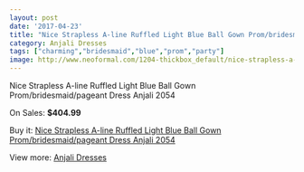 ```yaml
---
layout: post
date: '2017-04-23'
title: "Nice Strapless A-line Ruffled Light Blue Ball Gown Prom/bridesmaid/pageant Dress Anjali 2054"
category: Anjali Dresses
tags: ["charming","bridesmaid","blue","prom","party"]
image: http://www.neoformal.com/1204-thickbox_default/nice-strapless-a-line-ruffled-light-blue-ball-gown-prom-bridesmaid-pageant-dress-anjali-2054.jpg
---
```

Nice Strapless A-line Ruffled Light Blue Ball Gown Prom/bridesmaid/pageant Dress Anjali 2054

On Sales: **$404.99**
<a href="https://www.neoformal.com/en/anjali-dresses/438-nice-strapless-a-line-ruffled-light-blue-ball-gown-prom-bridesmaid-pageant-dress-anjali-2054.html"><amp-img layout="responsive" width="600" height="600" src="//www.neoformal.com/1204-thickbox_default/nice-strapless-a-line-ruffled-light-blue-ball-gown-prom-bridesmaid-pageant-dress-anjali-2054.jpg" alt="Nice Strapless A-line Ruffled Light Blue Ball Gown Prom/bridesmaid/pageant Dress Anjali 2054 0" /></a>
<a href="https://www.neoformal.com/en/anjali-dresses/438-nice-strapless-a-line-ruffled-light-blue-ball-gown-prom-bridesmaid-pageant-dress-anjali-2054.html"><amp-img layout="responsive" width="600" height="600" src="//www.neoformal.com/1205-thickbox_default/nice-strapless-a-line-ruffled-light-blue-ball-gown-prom-bridesmaid-pageant-dress-anjali-2054.jpg" alt="Nice Strapless A-line Ruffled Light Blue Ball Gown Prom/bridesmaid/pageant Dress Anjali 2054 1" /></a>

Buy it: [Nice Strapless A-line Ruffled Light Blue Ball Gown Prom/bridesmaid/pageant Dress Anjali 2054](https://www.neoformal.com/en/anjali-dresses/438-nice-strapless-a-line-ruffled-light-blue-ball-gown-prom-bridesmaid-pageant-dress-anjali-2054.html "Nice Strapless A-line Ruffled Light Blue Ball Gown Prom/bridesmaid/pageant Dress Anjali 2054")

View more: [Anjali Dresses](https://www.neoformal.com/en/4-anjali-dresses "Anjali Dresses")